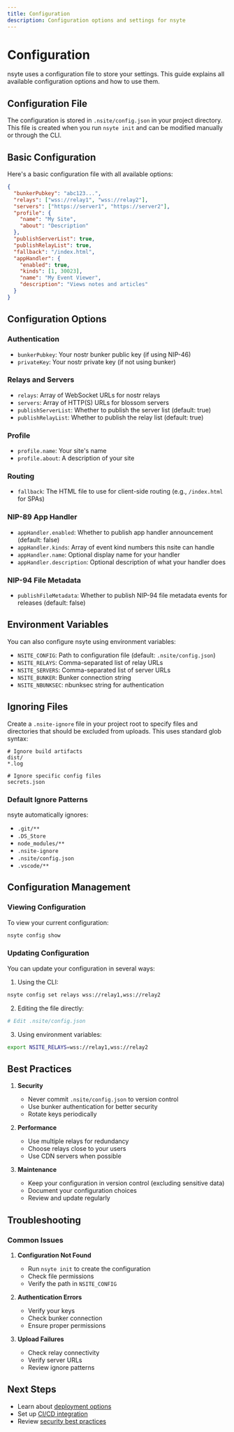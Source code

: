 ```yaml
---
title: Configuration
description: Configuration options and settings for nsyte
---
```


# Configuration

nsyte uses a configuration file to store your settings. This guide explains all available
configuration options and how to use them.

## Configuration File

The configuration is stored in `.nsite/config.json` in your project directory. This file is created
when you run `nsyte init` and can be modified manually or through the CLI.

## Basic Configuration

Here's a basic configuration file with all available options:

```json
{
  "bunkerPubkey": "abc123...",
  "relays": ["wss://relay1", "wss://relay2"],
  "servers": ["https://server1", "https://server2"],
  "profile": {
    "name": "My Site",
    "about": "Description"
  },
  "publishServerList": true,
  "publishRelayList": true,
  "fallback": "/index.html",
  "appHandler": {
    "enabled": true,
    "kinds": [1, 30023],
    "name": "My Event Viewer",
    "description": "Views notes and articles"
  }
}
```

## Configuration Options

### Authentication

- `bunkerPubkey`: Your nostr bunker public key (if using NIP-46)
- `privateKey`: Your nostr private key (if not using bunker)

### Relays and Servers

- `relays`: Array of WebSocket URLs for nostr relays
- `servers`: Array of HTTP(S) URLs for blossom servers
- `publishServerList`: Whether to publish the server list (default: true)
- `publishRelayList`: Whether to publish the relay list (default: true)

### Profile

- `profile.name`: Your site's name
- `profile.about`: A description of your site

### Routing

- `fallback`: The HTML file to use for client-side routing (e.g., `/index.html` for SPAs)

### NIP-89 App Handler

- `appHandler.enabled`: Whether to publish app handler announcement (default: false)
- `appHandler.kinds`: Array of event kind numbers this nsite can handle
- `appHandler.name`: Optional display name for your handler
- `appHandler.description`: Optional description of what your handler does

### NIP-94 File Metadata

- `publishFileMetadata`: Whether to publish NIP-94 file metadata events for releases (default: false)

## Environment Variables

You can also configure nsyte using environment variables:

- `NSITE_CONFIG`: Path to configuration file (default: `.nsite/config.json`)
- `NSITE_RELAYS`: Comma-separated list of relay URLs
- `NSITE_SERVERS`: Comma-separated list of server URLs
- `NSITE_BUNKER`: Bunker connection string
- `NSITE_NBUNKSEC`: nbunksec string for authentication

## Ignoring Files

Create a `.nsite-ignore` file in your project root to specify files and directories that should be
excluded from uploads. This uses standard glob syntax:

```
# Ignore build artifacts
dist/
*.log

# Ignore specific config files
secrets.json
```

### Default Ignore Patterns

nsyte automatically ignores:

- `.git/**`
- `.DS_Store`
- `node_modules/**`
- `.nsite-ignore`
- `.nsite/config.json`
- `.vscode/**`

## Configuration Management

### Viewing Configuration

To view your current configuration:

```bash
nsyte config show
```

### Updating Configuration

You can update your configuration in several ways:

1. Using the CLI:

```bash
nsyte config set relays wss://relay1,wss://relay2
```

2. Editing the file directly:

```bash
# Edit .nsite/config.json
```

3. Using environment variables:

```bash
export NSITE_RELAYS=wss://relay1,wss://relay2
```

## Best Practices

1. **Security**
   - Never commit `.nsite/config.json` to version control
   - Use bunker authentication for better security
   - Rotate keys periodically

2. **Performance**
   - Use multiple relays for redundancy
   - Choose relays close to your users
   - Use CDN servers when possible

3. **Maintenance**
   - Keep your configuration in version control (excluding sensitive data)
   - Document your configuration choices
   - Review and update regularly

## Troubleshooting

### Common Issues

1. **Configuration Not Found**
   - Run `nsyte init` to create the configuration
   - Check file permissions
   - Verify the path in `NSITE_CONFIG`

2. **Authentication Errors**
   - Verify your keys
   - Check bunker connection
   - Ensure proper permissions

3. **Upload Failures**
   - Check relay connectivity
   - Verify server URLs
   - Review ignore patterns

## Next Steps

- Learn about [deployment options](../guides/deployment.md)
- Set up [CI/CD integration](../guides/ci-cd.md)
- Review [security best practices](../guides/security.md)
